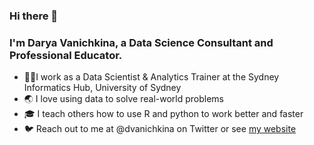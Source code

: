 ### Hi there 👋

### I'm Darya Vanichkina, a Data Science Consultant and Professional Educator. 

- 👩‍💻I work as a Data Scientist & Analytics Trainer at the Sydney Informatics Hub, University of Sydney
- 🌏 I love using data to solve real-world problems
- 🎓 I teach others how to use R and python to work better and faster
- 🐦 Reach out to me at @dvanichkina on Twitter or see [my website](daryavanichkina.com/)

